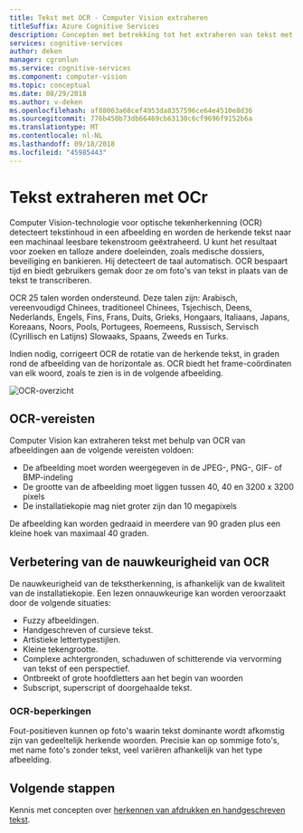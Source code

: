 ```yaml
---
title: Tekst met OCR - Computer Vision extraheren
titleSuffix: Azure Cognitive Services
description: Concepten met betrekking tot het extraheren van tekst met optische tekenherkenning () met behulp van de Computer Vision-API.
services: cognitive-services
author: deken
manager: cgronlun
ms.service: cognitive-services
ms.component: computer-vision
ms.topic: conceptual
ms.date: 08/29/2018
ms.author: v-deken
ms.openlocfilehash: af88063a68cef4953da8357596ce64e4510e8d36
ms.sourcegitcommit: 776b450b73db66469cb63130c6cf9696f9152b6a
ms.translationtype: MT
ms.contentlocale: nl-NL
ms.lasthandoff: 09/18/2018
ms.locfileid: "45985443"
---
```

# <a name="extracting-text-with-ocr"></a>Tekst extraheren met OCr

Computer Vision-technologie voor optische tekenherkenning (OCR) detecteert tekstinhoud in een afbeelding en worden de herkende tekst naar een machinaal leesbare tekenstroom geëxtraheerd. U kunt het resultaat voor zoeken en talloze andere doeleinden, zoals medische dossiers, beveiliging en bankieren. Hij detecteert de taal automatisch. OCR bespaart tijd en biedt gebruikers gemak door ze om foto's van tekst in plaats van de tekst te transcriberen.

OCR 25 talen worden ondersteund. Deze talen zijn: Arabisch, vereenvoudigd Chinees, traditioneel Chinees, Tsjechisch, Deens, Nederlands, Engels, Fins, Frans, Duits, Grieks, Hongaars, Italiaans, Japans, Koreaans, Noors, Pools, Portugees, Roemeens, Russisch, Servisch (Cyrillisch en Latijns) Slowaaks, Spaans, Zweeds en Turks.

Indien nodig, corrigeert OCR de rotatie van de herkende tekst, in graden rond de afbeelding van de horizontale as. OCR biedt het frame-coördinaten van elk woord, zoals te zien is in de volgende afbeelding.

![OCR-overzicht](./Images/vision-overview-ocr.png)

## <a name="ocr-requirements"></a>OCR-vereisten

Computer Vision kan extraheren tekst met behulp van OCR van afbeeldingen aan de volgende vereisten voldoen:

* De afbeelding moet worden weergegeven in de JPEG-, PNG-, GIF- of BMP-indeling
* De grootte van de afbeelding moet liggen tussen 40, 40 en 3200 x 3200 pixels
* De installatiekopie mag niet groter zijn dan 10 megapixels

De afbeelding kan worden gedraaid in meerdere van 90 graden plus een kleine hoek van maximaal 40 graden.

## <a name="improving-ocr-accuracy"></a>Verbetering van de nauwkeurigheid van OCR

De nauwkeurigheid van de tekstherkenning, is afhankelijk van de kwaliteit van de installatiekopie. Een lezen onnauwkeurige kan worden veroorzaakt door de volgende situaties:

* Fuzzy afbeeldingen.
* Handgeschreven of cursieve tekst.
* Artistieke lettertypestijlen.
* Kleine tekengrootte.
* Complexe achtergronden, schaduwen of schitterende via vervorming van tekst of een perspectief.
* Ontbreekt of grote hoofdletters aan het begin van woorden
* Subscript, superscript of doorgehaalde tekst.

### <a name="ocr-limitations"></a>OCR-beperkingen

Fout-positieven kunnen op foto's waarin tekst dominante wordt afkomstig zijn van gedeeltelijk herkende woorden. Precisie kan op sommige foto's, met name foto's zonder tekst, veel variëren afhankelijk van het type afbeelding.

## <a name="next-steps"></a>Volgende stappen

Kennis met concepten over [herkennen van afdrukken en handgeschreven tekst](concept-recognizing-text.md).